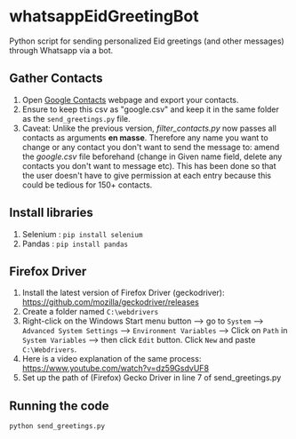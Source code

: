 # whatsappEidGreetingBot

Python script for sending personalized Eid greetings (and other messages) through Whatsapp via a bot.


## Gather Contacts

1) Open [Google Contacts](https://contacts.google.com "G contacts") webpage and export your contacts.
2) Ensure to keep this csv as "google.csv" and keep it in the same folder as the `send_greetings.py` file.
3) Caveat: Unlike the previous version, *filter_contacts.py* now passes all contacts as arguments **en masse**. Therefore any name you want to change or any contact you don't want to send the message to: amend the *google.csv* file beforehand (change in Given name field, delete any contacts you don't want to message etc). This has been done so that the user doesn't have to give permission at each entry because this could be tedious for 150+ contacts. 

## Install libraries

1) Selenium : `pip install selenium `
2) Pandas : `pip install pandas`

## Firefox Driver

1) Install the latest version of Firefox Driver (geckodriver): https://github.com/mozilla/geckodriver/releases
2) Create a folder named `C:\webdrivers`
3) Right-click on the Windows Start menu button --> go to `System` --> `Advanced System Settings` --> `Environment Variables` --> Click on `Path` in `System Variables` --> then click `Edit` button. Click `New` and paste `C:\Webdrivers`.
4) Here is a video explanation of the same process: https://www.youtube.com/watch?v=dz59GsdvUF8
5) Set up the path of (Firefox) Gecko Driver in line 7 of send_greetings.py

## Running the code

`python send_greetings.py`
